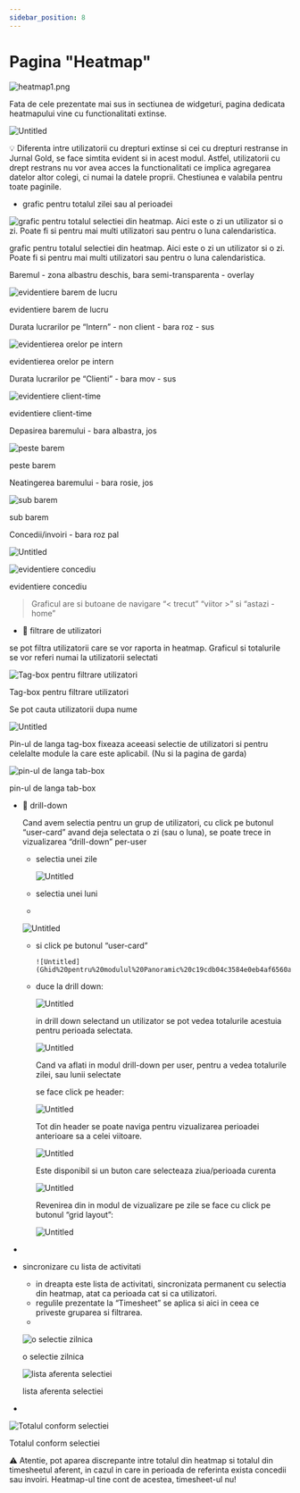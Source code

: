 ```yaml
---
sidebar_position: 8
---
```


# Pagina "Heatmap" 

![heatmap1.png](Ghid%20pentru%20modulul%20Panoramic%20c19cdb04c3584e0eb4af6560ae6704b6/heatmap1.png)

Fata de cele prezentate mai sus in sectiunea de widgeturi, pagina dedicata heatmapului vine cu functionalitati extinse.

![Untitled](Ghid%20pentru%20modulul%20Panoramic%20c19cdb04c3584e0eb4af6560ae6704b6/Untitled%2021.png)

<aside>
💡 Diferenta intre utilizatorii cu drepturi extinse si cei cu drepturi restranse in Jurnal Gold, se face simtita evident si in acest modul. Astfel, utilizatorii cu drept restrans nu vor avea acces la functionalitati ce implica agregarea datelor altor colegi, ci numai la datele proprii. Chestiunea e valabila pentru toate paginile.

</aside>

- grafic pentru totalul zilei sau al perioadei

![grafic pentru totalul selectiei din heatmap. Aici este o zi un utilizator si o zi. Poate fi si pentru mai multi utilizatori sau pentru o luna calendaristica.](Ghid%20pentru%20modulul%20Panoramic%20c19cdb04c3584e0eb4af6560ae6704b6/totalheatmap.png)

grafic pentru totalul selectiei din heatmap. Aici este o zi un utilizator si o zi. Poate fi si pentru mai multi utilizatori sau pentru o luna calendaristica.

Baremul - zona albastru deschis, bara semi-transparenta - overlay

![evidentiere barem de lucru](Ghid%20pentru%20modulul%20Panoramic%20c19cdb04c3584e0eb4af6560ae6704b6/hmg_detaliu_barem.png)

evidentiere barem de lucru

Durata lucrarilor pe “Intern” - non client - bara roz - sus

![evidentierea orelor pe intern](Ghid%20pentru%20modulul%20Panoramic%20c19cdb04c3584e0eb4af6560ae6704b6/hmg_detaliu_intern.png)

evidentierea orelor pe intern

Durata lucrarilor pe “Clienti” - bara mov - sus

![evidentiere client-time](Ghid%20pentru%20modulul%20Panoramic%20c19cdb04c3584e0eb4af6560ae6704b6/hmg_detaliu_client.png)

evidentiere client-time

Depasirea baremului - bara albastra, jos

![peste barem](Ghid%20pentru%20modulul%20Panoramic%20c19cdb04c3584e0eb4af6560ae6704b6/hmg_detaliu_peste_barem.png)

peste barem

Neatingerea baremului - bara rosie, jos

![sub barem](Ghid%20pentru%20modulul%20Panoramic%20c19cdb04c3584e0eb4af6560ae6704b6/hmg_detaliu_sub_barem.png)

sub barem

Concedii/invoiri - bara roz pal

![Untitled](Ghid%20pentru%20modulul%20Panoramic%20c19cdb04c3584e0eb4af6560ae6704b6/Untitled%2022.png)

![evidentiere concediu](Ghid%20pentru%20modulul%20Panoramic%20c19cdb04c3584e0eb4af6560ae6704b6/Untitled%2023.png)

evidentiere concediu

> Graficul are si butoane de navigare  “< trecut” “viitor >”  si “astazi - home”
>

- 👥  filtrare de utilizatori

 se pot filtra utilizatorii care se vor raporta in heatmap. Graficul si totalurile se vor referi numai la utilizatorii selectati

![Tag-box pentru filtrare utilizatori ](Ghid%20pentru%20modulul%20Panoramic%20c19cdb04c3584e0eb4af6560ae6704b6/Untitled%2024.png)

Tag-box pentru filtrare utilizatori

Se pot cauta utilizatorii dupa nume

![Untitled](Ghid%20pentru%20modulul%20Panoramic%20c19cdb04c3584e0eb4af6560ae6704b6/Untitled%2025.png)

Pin-ul de langa tag-box fixeaza aceeasi selectie de utilizatori si pentru celelalte module la care este aplicabil. (Nu si la pagina de garda)

![pin-ul de langa tab-box](Ghid%20pentru%20modulul%20Panoramic%20c19cdb04c3584e0eb4af6560ae6704b6/Untitled%2026.png)

pin-ul de langa tab-box

- 👥 drill-down

    Cand avem selectia pentru un grup de utilizatori, cu click pe butonul “user-card” avand deja selectata  o zi (sau o luna), se poate trece in vizualizarea “drill-down” per-user

  - selectia unei zile

    ![Untitled](Ghid%20pentru%20modulul%20Panoramic%20c19cdb04c3584e0eb4af6560ae6704b6/Untitled%2027.png)

  - selectia unei luni
  -

    ![Untitled](Ghid%20pentru%20modulul%20Panoramic%20c19cdb04c3584e0eb4af6560ae6704b6/Untitled%2028.png)

  - si click pe butonul “user-card”

        ![Untitled](Ghid%20pentru%20modulul%20Panoramic%20c19cdb04c3584e0eb4af6560ae6704b6/Untitled%2029.png)

  - duce la drill down:

    ![Untitled](Ghid%20pentru%20modulul%20Panoramic%20c19cdb04c3584e0eb4af6560ae6704b6/Untitled%2030.png)

    in drill down selectand un utilizator se pot vedea totalurile acestuia pentru perioada selectata.

    ![Untitled](Ghid%20pentru%20modulul%20Panoramic%20c19cdb04c3584e0eb4af6560ae6704b6/Untitled%2031.png)

    Cand va aflati in modul drill-down per user, pentru a vedea totalurile zilei, sau lunii selectate

    se face click pe header:

    ![Untitled](Ghid%20pentru%20modulul%20Panoramic%20c19cdb04c3584e0eb4af6560ae6704b6/Untitled%2032.png)

    Tot din header se poate naviga pentru vizualizarea perioadei anterioare sa a celei viitoare.

    ![Untitled](Ghid%20pentru%20modulul%20Panoramic%20c19cdb04c3584e0eb4af6560ae6704b6/Untitled%2033.png)

    Este disponibil si un buton care selecteaza ziua/perioada curenta

    ![Untitled](Ghid%20pentru%20modulul%20Panoramic%20c19cdb04c3584e0eb4af6560ae6704b6/Untitled%2034.png)

    Revenirea din in modul de vizualizare pe zile se face cu click pe butonul “grid layout”:

    ![Untitled](Ghid%20pentru%20modulul%20Panoramic%20c19cdb04c3584e0eb4af6560ae6704b6/Untitled%2035.png)

-
- sincronizare cu lista de activitati
  - in dreapta este lista de activitati, sincronizata permanent cu selectia din heatmap, atat ca perioada cat si ca utilizatori.
  - regulile prezentate la “Timesheet” se aplica si aici in ceea ce priveste gruparea si filtrarea.
  -

    ![o selectie zilnica](Ghid%20pentru%20modulul%20Panoramic%20c19cdb04c3584e0eb4af6560ae6704b6/Untitled%2036.png)

    o selectie zilnica

    ![lista aferenta selectiei](Ghid%20pentru%20modulul%20Panoramic%20c19cdb04c3584e0eb4af6560ae6704b6/Untitled%2037.png)

    lista aferenta selectiei

-

![Totalul conform selectiei](Ghid%20pentru%20modulul%20Panoramic%20c19cdb04c3584e0eb4af6560ae6704b6/Untitled%2038.png)

Totalul conform selectiei

<aside>
⚠️ Atentie, pot aparea discrepante intre totalul din heatmap si totalul din timesheetul aferent, in cazul in care in perioada de referinta exista concedii sau invoiri. Heatmap-ul tine cont de acestea, timesheet-ul nu!

</aside>
